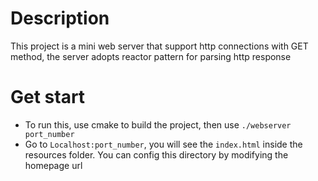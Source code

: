 # Description
This project is a mini web server that support http connections with GET method, the server adopts reactor pattern for parsing http response

# Get start
- To run this, use cmake to build the project, then use ```./webserver port_number```
- Go to ```Localhost:port_number```, you will see the ```index.html``` inside the resources folder. You can config this directory by modifying the homepage url